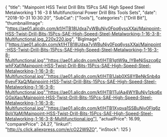 {
	"title": "Mainpoint HSS Twist Drill Bits 15Pcs SAE High Speed Steel Metalworking 1 16 -3 8  Multifunctional Power Drill Bits Tools Sets",
	"date": "2018-10-31 10:30:20",
	"SubCat": ["Tools"],
	"categories": ["Drill Bit"],
	"thumbnailImage": "https://ae01.alicdn.com/kf/HTB18Udxa7yWBuNjy0Fpq6yssXXai/Mainpoint-HSS-Twist-Drill-Bits-15Pcs-SAE-High-Speed-Steel-Metalworking-1-16-3-8-Multifunctional.jpg_220x220.jpg",
	"BigImage": ["https://ae01.alicdn.com/kf/HTB18Udxa7yWBuNjy0Fpq6yssXXai/Mainpoint-HSS-Twist-Drill-Bits-15Pcs-SAE-High-Speed-Steel-Metalworking-1-16-3-8-Multifunctional.jpg","https://ae01.alicdn.com/kf/HTB1gtW9a_lYBeNjSszcq6zwhFXaf/Mainpoint-HSS-Twist-Drill-Bits-15Pcs-SAE-High-Speed-Steel-Metalworking-1-16-3-8-Multifunctional.jpg","https://ae01.alicdn.com/kf/HTB1Jab0XS8YBeNkSnb4q6yevFXaQ/Mainpoint-HSS-Twist-Drill-Bits-15Pcs-SAE-High-Speed-Steel-Metalworking-1-16-3-8-Multifunctional.jpg","https://ae01.alicdn.com/kf/HTB1TulAa4WYBuNjy1zkq6xGGpXao/Mainpoint-HSS-Twist-Drill-Bits-15Pcs-SAE-High-Speed-Steel-Metalworking-1-16-3-8-Multifunctional.jpg","https://ae01.alicdn.com/kf/HTB1Xypva1SSBuNjy0Flq6zBpVXaM/Mainpoint-HSS-Twist-Drill-Bits-15Pcs-SAE-High-Speed-Steel-Metalworking-1-16-3-8-Multifunctional.jpg"],
	"actualPrice": 16.99,
	"comparePrice": 24.27,
	"linkurl": "http://s.click.aliexpress.com/e/cO22W9ZO",
	"inStock": 125
}
